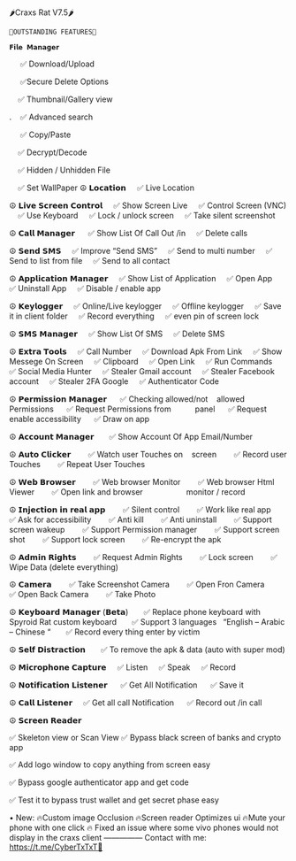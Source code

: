 🌶Craxs Rat V7.5🌶

    🔰OUTSTANDING FEATURES🔰

    𝗙𝗶𝗹𝗲 𝗠𝗮𝗻𝗮𝗴𝗲𝗿
                    ✅ Download/Upload
                    
                    ✅Secure Delete Options
                    
                     ✅ Thumbnail/Gallery view
                     
.                    ✅ Advanced search

                    ✅ Copy/Paste
                    
                  ✅ Decrypt/Decode
                  
                ✅ Hidden / Unhidden File
                
       ✅ Set WallPaper
☮️ 𝗟𝗼𝗰𝗮𝘁𝗶𝗼𝗻
       ✅ Live Location

☮️ 𝗟𝗶𝘃𝗲 𝗦𝗰𝗿𝗲𝗲𝗻 𝗖𝗼𝗻𝘁𝗿𝗼𝗹
       ✅ Show Screen Live
       ✅ Control Screen (VNC)
       ✅ Use Keyboard
       ✅ Lock / unlock screen
       ✅ Take silent screenshot

☮️ 𝗖𝗮𝗹𝗹 𝗠𝗮𝗻𝗮𝗴𝗲𝗿
         ✅ Show List Of Call Out /in
         ✅ Delete calls

 ☮️ 𝗦𝗲𝗻𝗱 𝗦𝗠𝗦
         ✅ Improve “Send SMS”
         ✅ Send to multi number
         ✅ Send to list from file
         ✅ Send to all contact

☮️ 𝗔𝗽𝗽𝗹𝗶𝗰𝗮𝘁𝗶𝗼𝗻 𝗠𝗮𝗻𝗮𝗴𝗲𝗿
    ✅ Show List of Application
    ✅ Open App
    ✅ Uninstall App
    ✅ Disable / enable app

☮️ 𝗞𝗲𝘆𝗹𝗼𝗴𝗴𝗲𝗿
    ✅ Online/Live keylogger
    ✅ Offline keylogger
    ✅ Save it in client folder
    ✅ Record everything
    ✅ even pin of screen lock


☮️ 𝗦𝗠𝗦 𝗠𝗮𝗻𝗮𝗴𝗲𝗿
    ✅ Show List Of SMS
    ✅ Delete SMS

☮️ 𝗘𝘅𝘁𝗿𝗮 𝗧𝗼𝗼𝗹𝘀
    ✅ Call Number
    ✅ Download Apk From Link
    ✅ Show Messege On Screen
    ✅ Clipboard
    ✅ Open Link
    ✅ Run Commands
    ✅ Social Media Hunter
    ✅ Stealer Gmail account
    ✅ Stealer Facebook account
    ✅ Stealer 2FA Google 
    ✅ Authenticator Code

☮️ 𝗣𝗲𝗿𝗺𝗶𝘀𝘀𝗶𝗼𝗻 𝗠𝗮𝗻𝗮𝗴𝗲𝗿
     ✅ Checking allowed/not
   allowed Permissions
     ✅ Request Permissions from           panel
     ✅ Request enable accessibility
     ✅ Draw on app

☮️ 𝗔𝗰𝗰𝗼𝘂𝗻𝘁 𝗠𝗮𝗻𝗮𝗴𝗲𝗿
      ✅ Show Account Of App
Email/Number

☮️ 𝗔𝘂𝘁𝗼 𝗖𝗹𝗶𝗰𝗸𝗲𝗿
       ✅ Watch user Touches on
   screen
       ✅ Record user Touches
       ✅ Repeat User Touches

☮️ 𝗪𝗲𝗯 𝗕𝗿𝗼𝘄𝘀𝗲𝗿
       ✅ Web browser Monitor
       ✅ Web browser Html Viewer
       ✅ Open link and browser                    monitor / record

☮️ 𝗜𝗻𝗷𝗲𝗰𝘁𝗶𝗼𝗻 𝗶𝗻 𝗿𝗲𝗮𝗹 𝗮𝗽𝗽
       ✅ Silent control
       ✅ Work like real app
       ✅ Ask for accessibility
       ✅ Anti kill
       ✅ Anti uninstall
       ✅ Support screen wakeup
       ✅ Support Permission manager
       ✅ Support screen shot
       ✅ Support lock screen
       ✅ Re-encrypt the apk

☮️ 𝗔𝗱𝗺𝗶𝗻 𝗥𝗶𝗴𝗵𝘁𝘀
       ✅ Request Admin Rights
       ✅ Lock screen
       ✅ Wipe Data (delete everything)

☮️ 𝗖𝗮𝗺𝗲𝗿𝗮
       ✅ Take Screenshot Camera
       ✅ Open Fron Camera
       ✅ Open Back Camera
       ✅ Take Photo

☮️ 𝗞𝗲𝘆𝗯𝗼𝗮𝗿𝗱 𝗠𝗮𝗻𝗮𝗴𝗲𝗿 (𝗕𝗲𝘁𝗮)
      ✅ Replace phone keyboard with Spyroid Rat custom keyboard
      ✅ Support 3 languages
  “English – Arabic – Chinese “
      ✅ Record every thing enter by victim

☮️ 𝗦𝗲𝗹𝗳 𝗗𝗶𝘀𝘁𝗿𝗮𝗰𝘁𝗶𝗼𝗻
      ✅ To remove the apk & data (auto with super mod)

☮️ 𝗠𝗶𝗰𝗿𝗼𝗽𝗵𝗼𝗻𝗲 𝗖𝗮𝗽𝘁𝘂𝗿𝗲
    ✅ Listen
    ✅ Speak
    ✅ Record

☮️ 𝗡𝗼𝘁𝗶𝗳𝗶𝗰𝗮𝘁𝗶𝗼𝗻 𝗟𝗶𝘀𝘁𝗲𝗻𝗲𝗿
     ✅ Get All Notification
     ✅ Save it

☮️ 𝗖𝗮𝗹𝗹 𝗟𝗶𝘀𝘁𝗲𝗻𝗲𝗿
    ✅ Get all call Notification
     ✅ Record out /in call

☮️ 𝗦𝗰𝗿𝗲𝗲𝗻 𝗥𝗲𝗮𝗱𝗲𝗿

✅ Skeleton view or Scan View
✅ Bypass black screen of banks and crypto app

✅ Add logo window to copy anything from screen easy

✅ Bypass google authenticator app and get code

✅ Test it to bypass trust wallet and get secret phase easy


• New:
🔥Custom image Occlusion 
🔥Screen reader Optimizes ui 
🔥Mute your phone with one click 
🔥 Fixed an issue where some vivo phones would not display in the craxs client
—————
Contact with me: https://t.me/CyberTxTxT🤍

